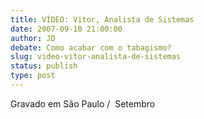 ```yaml
---
title: VÍDEO: Vitor, Analista de Sistemas
date: 2007-09-10 21:00:00
author: JD
debate: Como acabar com o tabagismo?
slug: video-vitor-analista-de-sistemas
status: publish 
type: post
---
```



Gravado em São Paulo /  Setembro


